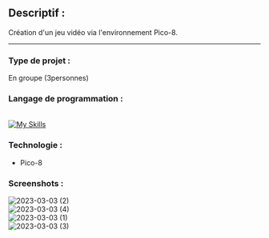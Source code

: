 ## Descriptif :

Création d'un jeu vidéo via l'environnement Pico-8. 

---

### Type de projet :

En groupe (3personnes)

### Langage de programmation :

<br/> [![My Skills](https://skillicons.dev/icons?i=lua)](https://skillicons.dev)

### Technologie :

- Pico-8

### Screenshots :
![2023-03-03 (2)](https://user-images.githubusercontent.com/114992735/222766417-bf2098e4-d1ed-4a8a-bdf5-33fbdea2b21d.png)
<br>
![2023-03-03 (4)](https://user-images.githubusercontent.com/114992735/222766475-f4d9d3f5-04f7-45b2-80e2-abaab135f726.png)
<br>
![2023-03-03 (1)](https://user-images.githubusercontent.com/114992735/222766490-2348d28d-f7e3-44c9-a4f6-54a5de3d26f1.png)
<br>
![2023-03-03 (3)](https://user-images.githubusercontent.com/114992735/222766556-9fc4b720-b59c-4ab1-b5d5-3a2b62b64b63.png)
